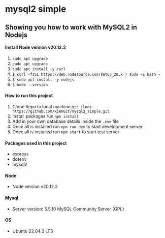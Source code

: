 # mysql2 simple

## Showing you how to work with MySQL2 in Nodejs

#### Install Node version v20.12.2

1. `sudo apt upgrade`
2. `sudo apt upgrade`
3. `sudo apt install -y curl`
4. `$ curl -fsSL https://deb.nodesource.com/setup_20.x | sudo -E bash -`
5. `$ sudo apt install -y nodejs`
6. `$ node --version`

#### How to run this project

1. Clone Repo to local machine `git clone https://github.com/kiemGit/mysql2_simple.git`
2. Install packages run `npm install`
3. Add in your own database details inside the `.env` file
4. Once all is installed run `npm run dev` to start development server
5. Once all is installed run `npm start` to start test server


#### Packages used in this project

- express
- dotenv
- mysql2

#### Node 
- Node version v20.12.2

#### Mysql 
- Server version: 5.5.10 MySQL Community Server (GPL)

#### OS 
- Ubuntu 22.04.2 LTS

